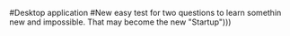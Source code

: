 #Desktop application
#New easy test for two questions to learn somethin new and impossible. That may become the new "Startup")))
